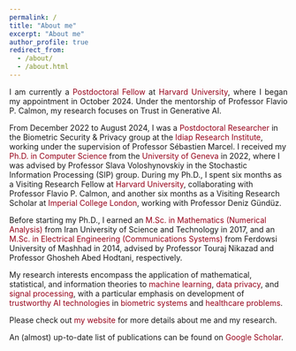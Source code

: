```yaml
---
permalink: /
title: "About me"
excerpt: "About me"
author_profile: true
redirect_from: 
  - /about/
  - /about.html
---
```



<p style="text-align: justify;">
I am currently a <span style="color: #960018;">Postdoctoral Fellow</span> at <span style="color: #960018;">Harvard University</span>, where I began my appointment in October 2024. Under the mentorship of Professor Flavio P. Calmon, my research focuses on Trust in Generative AI.

From December 2022 to August 2024, I was a <span style="color: #960018;">Postdoctoral Researcher</span> in the Biometric Security & Privacy group at the <span style="color: #960018;">Idiap Research Institute</span>, working under the supervision of Professor Sébastien Marcel. I received my <span style="color: #960018;">Ph.D. in Computer Science</span> from the <span style="color: #960018;">University of Geneva</span> in 2022, where I was advised by Professor Slava Voloshynovskiy in the Stochastic Information Processing (SIP) group. During my Ph.D., I spent six months as a Visiting Research Fellow at <span style="color: #960018;">Harvard University</span>, collaborating with Professor Flavio P. Calmon, and another six months as a Visiting Research Scholar at <span style="color: #960018;">Imperial College London</span>, working with Professor Deniz Gündüz.

Before starting my Ph.D., I earned an <span style="color: #960018;">M.Sc. in Mathematics (Numerical Analysis)</span> from Iran University of Science and Technology in 2017, and an <span style="color: #960018;">M.Sc. in Electrical Engineering (Communications Systems)</span> from Ferdowsi University of Mashhad in 2014, advised by Professor Touraj Nikazad and Professor Ghosheh Abed Hodtani, respectively.

My research interests encompass the application of mathematical, statistical, and information theories to <span style="color: #960018;">machine learning</span>, <span style="color: #960018;">data privacy</span>, and <span style="color: #960018;">signal processing</span>, with a particular emphasis on development of <span style="color: #960018;">trustworthy AI technologies</span> in <span style="color: #960018;">biometric systems</span> and <span style="color: #960018;">healthcare problems</span>.
</p>


<p>Please check out <a href="http://www.behroozrazeghi.com/" title="Visit my personal website for more about my research and projects" style="text-decoration: none; color: #960018;">my website</a> for more details about me and my research.</p>

<p>An (almost) up-to-date list of publications can be found on <a href="https://scholar.google.com/citations?user=MR0G8WgAAAAJ&hl=en" title="View my Google Scholar profile for recent publications" style="text-decoration: none; color: #960018;">Google Scholar</a>.</p>

